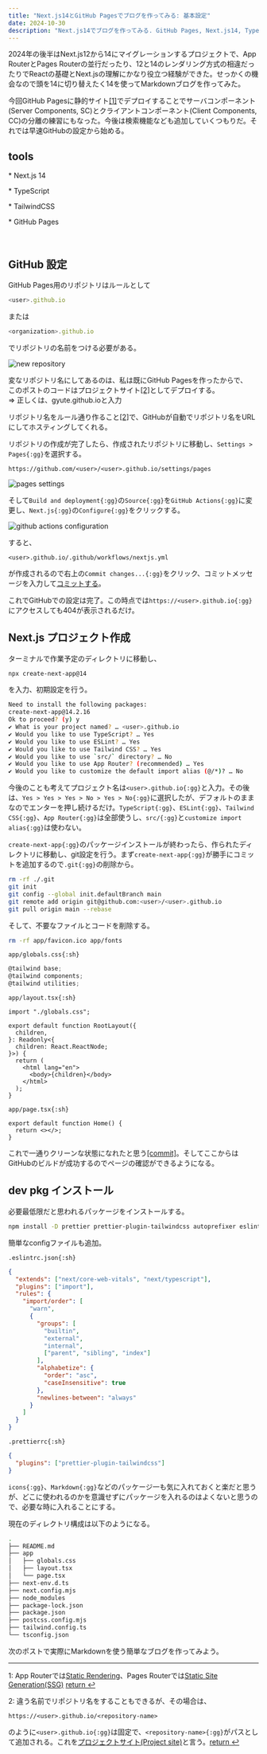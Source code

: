 ```yaml
---
title: "Next.js14とGitHub Pagesでブログを作ってみる: 基本設定"
date: 2024-10-30
description: "Next.js14でブログを作ってみる. GitHub Pages, Next.js14, TypeScript, TailwindCSS."
---
```


2024年の後半はNext.js12から14にマイグレーションするプロジェクトで、App RouterとPages Routerの並行だったり、12と14のレンダリング方式の相違だったりでReactの基礎とNext.jsの理解にかなり役立つ経験ができた。せっかくの機会なので頭を14に切り替えたく14を使ってMarkdownブログを作ってみた。

今回GitHub Pagesに静的サイト<a id="aid1" href="#ref1" class="jump">[1]</a>でデプロイすることでサーバコンポーネント(Server Components, SC)とクライアントコンポーネント(Client Components, CC)の分離の練習にもなった。今後は検索機能なども追加していくつもりだ。それでは早速GitHubの設定から始める。

## tools

\* Next.js 14

\* TypeScript

\* TailwindCSS

\* GitHub Pages

<br />

## GitHub 設定

GitHub Pages用のリポジトリはルールとして

```js
<user>.github.io
```

または

```js
<organization>.github.io
```

でリポジトリの名前をつける必要がある。

<img src="/nextjs-blog/new-repository.png" alt="new repository" class="rounded-lg my-5">
<p class="image-comment">変なリポジトリ名にしてあるのは、私は既にGitHub Pagesを作ったからで、<br />このポストのコードはプロジェクトサイト<a id="aid2" href="#ref2" class="jump">[2]</a>としてデプロイする。<br />⇒ 正しくは、gyute.github.ioと入力</p>

リポジトリ名をルール通り作ること<a id="aid2" href="#ref2" class="jump">[2]</a>で、GitHubが自動でリポジトリ名をURLにしてホスティングしてくれる。

リポジトリの作成が完了したら、作成されたリポジトリに移動し、`Settings > Pages{:gg}`を選択する。

```gg
https://github.com/<user>/<user>.github.io/settings/pages
```

<img src="/nextjs-blog/settings-pages.png" alt="pages settings" class="rounded-lg my-5">

そして`Build and deployment{:gg}`の`Source{:gg}`を`GitHub Actions{:gg}`に変更し、`Next.js{:gg}`の`Configure{:gg}`をクリックする。

<img src="/nextjs-blog/gh-actions-select.png" alt="github actions configuration" class="rounded-lg my-5">

すると、

```gg
<user>.github.io/.github/workflows/nextjs.yml
```

が作成されるので右上の`Commit changes...{:gg}`をクリック、コミットメッセージを入力して[コミットする](https://github.com/gyute/blog-example/commit/29d02f5a9e1b961f186ace40f66631a8525ec5fa)。

これでGitHubでの設定は完了。この時点では`https://<user>.github.io{:gg}`にアクセスしても404が表示されるだけ。

## Next.js プロジェクト作成

ターミナルで作業予定のディレクトリに移動し、

```sh
npx create-next-app@14
```

を入力、初期設定を行う。

```sh
Need to install the following packages:
create-next-app@14.2.16
Ok to proceed? (y) y
✔ What is your project named? … <user>.github.io
✔ Would you like to use TypeScript? … Yes
✔ Would you like to use ESLint? … Yes
✔ Would you like to use Tailwind CSS? … Yes
✔ Would you like to use `src/` directory? … No
✔ Would you like to use App Router? (recommended) … Yes
✔ Would you like to customize the default import alias (@/*)? … No
```

今後のことも考えてプロジェクト名は`<user>.github.io{:gg}`と入力。その後は、`Yes > Yes > Yes > No > Yes > No{:gg}`に選択したが、デフォルトのままなのでエンターを押し続けるだけ。`TypeScript{:gg}`、`ESLint{:gg}`、`Tailwind CSS{:gg}`、`App Router{:gg}`は全部使うし、`src/{:gg}`と`customize import alias{:gg}`は使わない。

`create-next-app{:gg}`のパッケージインストールが終わったら、作られたディレクトリに<span class="underline decoration-wavy font-bold">移動</span>し、git設定を行う。まず`create-next-app{:gg}`が勝手にコミットを追加するので`.git{:gg}`の削除から。

```sh
rm -rf ./.git
git init
git config --global init.defaultBranch main
git remote add origin git@github.com:<user>/<user>.github.io
git pull origin main --rebase
```

そして、不要なファイルとコードを削除する。

```sh
rm -rf app/favicon.ico app/fonts
```

`app/globals.css{:sh}`

```ts showLineNumbers
@tailwind base;
@tailwind components;
@tailwind utilities;
```

`app/layout.tsx{:sh}`

```tsx showLineNumbers
import "./globals.css";

export default function RootLayout({
  children,
}: Readonly<{
  children: React.ReactNode;
}>) {
  return (
    <html lang="en">
      <body>{children}</body>
    </html>
  );
}
```

`app/page.tsx{:sh}`

```tsx showLineNumbers
export default function Home() {
  return <></>;
}
```

これで一通りクリーンな状態になれたと思う[[commit]](https://github.com/gyute/blog-example/commit/3128893a785c8ba15f0180721555df07b2dc4d10)。そしてここからはGitHubのビルドが成功するのでページの確認ができるようになる。

## dev pkg インストール

必要最低限だと思われるパッケージをインストールする。

```sh
npm install -D prettier prettier-plugin-tailwindcss autoprefixer eslint-plugin-import
```

簡単なconfigファイルも追加。

`.eslintrc.json{:sh}`

```json showLineNumbers
{
  "extends": ["next/core-web-vitals", "next/typescript"],
  "plugins": ["import"],
  "rules": {
    "import/order": [
      "warn",
      {
        "groups": [
          "builtin",
          "external",
          "internal",
          ["parent", "sibling", "index"]
        ],
        "alphabetize": {
          "order": "asc",
          "caseInsensitive": true
        },
        "newlines-between": "always"
      }
    ]
  }
}
```

`.prettierrc{:sh}`

```json showLineNumbers
{
  "plugins": ["prettier-plugin-tailwindcss"]
}
```

`icons{:gg}`、`Markdown{:gg}`などのパッケージ一も気に入れておくと楽だと思うが、どこに使われるのかを意識せずにパッケージを入れるのはよくないと思うので、必要な時に入れることにする。

現在のディレクトリ構成は以下のようになる。

```sh
.
├── README.md
├── app
│   ├── globals.css
│   ├── layout.tsx
│   └── page.tsx
├── next-env.d.ts
├── next.config.mjs
├── node_modules
├── package-lock.json
├── package.json
├── postcss.config.mjs
├── tailwind.config.ts
└── tsconfig.json
```

次のポストで実際にMarkdownを使う簡単なブログを作ってみよう。

---

1: App Routerでは[Static Rendering](https://nextjs.org/docs/14/app/building-your-application/rendering/server-components#static-rendering-default)、Pages Routerでは[Static Site Generation(SSG)](https://nextjs.org/docs/14/pages/building-your-application/rendering/static-site-generation) <a id="ref1" href="#aid1" class="jump">return ↩</a>

2: 違う名前でリポジトリ名をすることもできるが、その場合は、

```gg
https://<user>.github.io/<repository-name>
```

のように`<user>.github.io{:gg}`は固定で、`<repository-name>{:gg}`がパスとして追加される。これを[プロジェクトサイト(Project site)](https://pages.github.com/)と言う。<a id="ref2" href="#aid2" class="jump">return ↩</a>
